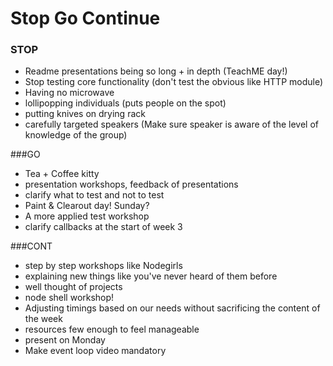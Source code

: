 # Stop Go Continue

### STOP
- Readme presentations being so long + in depth (TeachME day!)
- Stop testing core functionality (don't test the obvious like HTTP module)
- Having no microwave
- lollipopping individuals (puts people on the spot)
- putting knives on drying rack
- carefully targeted speakers (Make sure speaker is aware of the level of knowledge of the group)

###GO

 - Tea + Coffee kitty
 - presentation workshops, feedback of presentations
 - clarify what to test and not to test
 - Paint & Clearout day! Sunday?
 - A more applied test workshop
 - clarify callbacks at the start of week 3
 
 
###CONT
- step by step workshops like Nodegirls
- explaining new things like you've never heard of them before
- well thought of projects
- node shell workshop!
- Adjusting timings based on our needs without sacrificing the content of the week
- resources few enough to feel manageable
- present on Monday
- Make event loop video mandatory
